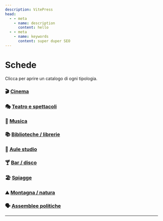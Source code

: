 ```yaml
---
description: VitePress
head:
  - - meta
    - name: description
      content: hello
  - - meta
    - name: keywords
      content: super duper SEO
---
```


# Schede

Clicca per aprire un catalogo di ogni tipologia.

### 🎬 [Cinema](/schede/cinema)

### 🎭 [Teatro e spettacoli](/schede/teatro)

### 🎵 [Musica](/schede/musica)

### 📚 [Biblioteche / librerie](/schede/leggere)

### 📖 [Aule studio](/schede/studiare)

### 🍸 [Bar / disco](/schede/uscire)

### 🏖️ [Spiagge](/schede/spiagge)

### ⛰️ [Montagna / natura](/schede/territorio)

### 🗣️ [Assemblee politiche](/schede/politica)

***